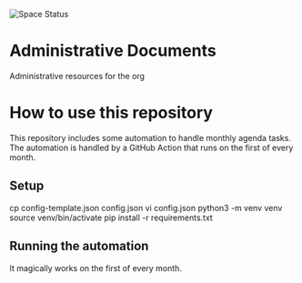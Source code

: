![Space Status](https://spaceapistatusimage.hosted.quelltext.eu/status?url=https%3A%2F%2Fmembers.pawprintprototyping.org%2Fapi%2Fspacedirectory%2F)

# Administrative Documents
Administrative resources for the org

# How to use this repository
This repository includes some automation to handle monthly agenda tasks. The
automation is handled by a GitHub Action that runs on the first of every month.

## Setup
cp config-template.json config.json
vi config.json
python3 -m venv venv
source venv/bin/activate
pip install -r requirements.txt

## Running the automation
It magically works on the first of every month.

